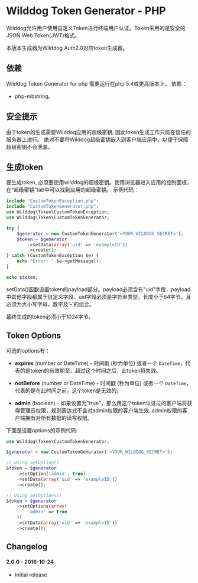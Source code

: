 # Wilddog Token Generator - PHP

Wilddog允许用户使用自定义Token进行终端用户认证。Token采用的是安全的JSON Web Token(JWT)格式。

本版本生成器为Wilddog Auth2.0对应token生成器。


## 依赖

Wilddog Token Generator for php 需要运行在php 5.4或更高版本上。
依赖：
* php-mbstring。


## 安全提示

由于token的生成需要Wilddog应用的超级密钥, 因此token生成工作只能在信任的服务器上进行。
绝对不要将Wilddog超级密钥嵌入到客户端应用中，以便于保障超级密钥不会泄漏。


## 生成token

要生成token, 必须要使用wilddog的超级密钥。使用浏览器进入应用的控制面板，在“超级密钥”tab中可以找到应用的超级密钥。
示例代码：

```php
include "CustomTokenException.php";
include "CustomTokenGenerator.php";
use Wilddog\Token\CustomTokenException;
use Wilddog\Token\CustomTokenGenerator;

try {
    $generator = new CustomTokenGenerator('<YOUR_WILDDOG_SECRET>');
    $token = $generator
        ->setData(array('uid' => 'exampleID'))
        ->create();
} catch (CustomTokenException $e) {
    echo "Error: ".$e->getMessage();
}

echo $token;
```

setData()函数设置token的payload部分。payload必须含有"uid"字段，payload中其他字段都属于自定义字段。uid字段必须是字符串类型，长度小于64字节，且必须为大小写字母，数字及'-'的组合。

最终生成的token必须小于1024字节。


## Token Options

可选的options有：

* **expires** (number or DateTime) - 时间戳 (秒为单位) 或者一个 `DateTime`，代表的是token的有效期至。超过这个时间之后，此token将失效。

* **notBefore** (number or DateTime) - 时间戳 (秒为单位) 或者一个 `DateTime`，代表的是在此时间之前，这个token是无效的。

* **admin** (boolean) - 如果设置为"true"，那么用这个token认证过的客户端将获得管理员权限，规则表达式不会对admin权限的客户端生效.
admin权限的客户端拥有对所有数据的读写权限。


下面是设置options的示例代码:

```php
use Wilddog\Token\CustomTokenGenerator;

$generator = new CustomTokenGenerator('<YOUR_WILDDOG_SECRET>');

// Using setOption()
$token = $generator
    ->setOption('admin', true)
    ->setData(array('uid' => 'exampleID'))
    ->create();

// Using setOptions()
$token = $generator
    ->setOptions(array(
        'admin' => true
    ))
    ->setData(array('uid' => 'exampleID'))
    ->create();
```


## Changelog

#### 2.0.0 - 2016-10-24
- Initial release
